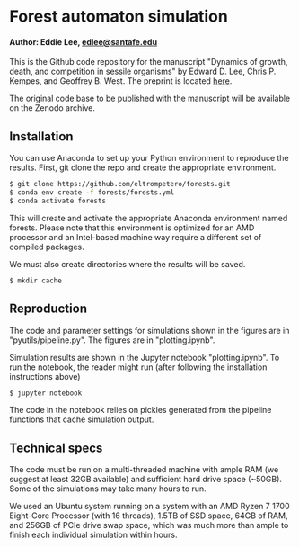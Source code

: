 # Forest automaton simulation
#### Author: Eddie Lee, edlee@santafe.edu

This is the Github code repository for the manuscript "Dynamics of growth, death, and
competition in sessile organisms" by Edward D. Lee, Chris P. Kempes, and Geoffrey B. West.
The preprint is located [here](https://arxiv.org/abs/2009.14699).

The original code base to be published with the manuscript will be available on the Zenodo
archive.


## Installation
You can use Anaconda to set up your Python environment to reproduce the results.  First,
git clone the repo and create the appropriate environment.
```bash
$ git clone https://github.com/eltrompetero/forests.git
$ conda env create -f forests/forests.yml
$ conda activate forests
```
This will create and activate the appropriate Anaconda environment named forests. Please
note that this environment is optimized for an AMD processor and an Intel-based machine
way require a different set of compiled packages.

We must also create directories where the results will be saved.
```bash
$ mkdir cache
```


## Reproduction
The code and parameter settings for simulations shown in the figures are in
"pyutils/pipeline.py".  The figures are in "plotting.ipynb".

Simulation results are shown in the Jupyter notebook "plotting.ipynb". To run the
notebook, the reader might run (after following the installation instructions above)
```bash
$ jupyter notebook
```
The code in the notebook relies on pickles generated from the pipeline functions
that cache simulation output.


## Technical specs
The code must be run on a multi-threaded machine with ample RAM (we suggest at least
32GB available) and sufficient hard drive space (~50GB). Some of the simulations may take
many hours to run. 

We used an Ubuntu system running on a system with an AMD Ryzen 7 1700
Eight-Core Processor (with 16 threads), 1.5TB of SSD space, 64GB of RAM, and 256GB of
PCIe drive swap space, which was much more than ample to finish each individual simulation
within hours.
